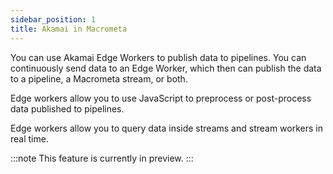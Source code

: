 ```yaml
---
sidebar_position: 1
title: Akamai in Macrometa
---
```


You can use Akamai Edge Workers to publish data to pipelines. You can continuously send data to an Edge Worker, which then can publish the data to a pipeline, a Macrometa stream, or both.

Edge workers allow you to use JavaScript to preprocess or post-process data published to pipelines.

Edge workers allow you to query data inside streams and stream workers in real time.

:::note
This feature is currently in preview.
:::